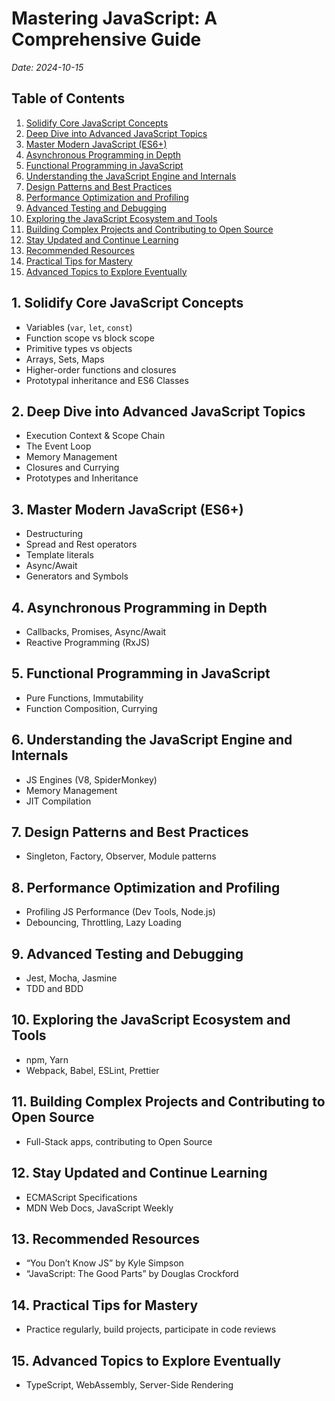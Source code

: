 
# Mastering JavaScript: A Comprehensive Guide

*Date: 2024-10-15*

## Table of Contents
1. [Solidify Core JavaScript Concepts](#1-solidify-core-javascript-concepts)
2. [Deep Dive into Advanced JavaScript Topics](#2-deep-dive-into-advanced-javascript-topics)
3. [Master Modern JavaScript (ES6+)](#3-master-modern-javascript-es6)
4. [Asynchronous Programming in Depth](#4-asynchronous-programming-in-depth)
5. [Functional Programming in JavaScript](#5-functional-programming-in-javascript)
6. [Understanding the JavaScript Engine and Internals](#6-understanding-the-javascript-engine-and-internals)
7. [Design Patterns and Best Practices](#7-design-patterns-and-best-practices)
8. [Performance Optimization and Profiling](#8-performance-optimization-and-profiling)
9. [Advanced Testing and Debugging](#9-advanced-testing-and-debugging)
10. [Exploring the JavaScript Ecosystem and Tools](#10-exploring-the-javascript-ecosystem-and-tools)
11. [Building Complex Projects and Contributing to Open Source](#11-building-complex-projects-and-contributing-to-open-source)
12. [Stay Updated and Continue Learning](#12-stay-updated-and-continue-learning)
13. [Recommended Resources](#13-recommended-resources)
14. [Practical Tips for Mastery](#14-practical-tips-for-mastery)
15. [Advanced Topics to Explore Eventually](#15-advanced-topics-to-explore-eventually)

## 1. Solidify Core JavaScript Concepts
- Variables (`var`, `let`, `const`)
- Function scope vs block scope
- Primitive types vs objects
- Arrays, Sets, Maps
- Higher-order functions and closures
- Prototypal inheritance and ES6 Classes

## 2. Deep Dive into Advanced JavaScript Topics
- Execution Context & Scope Chain
- The Event Loop
- Memory Management
- Closures and Currying
- Prototypes and Inheritance

## 3. Master Modern JavaScript (ES6+)
- Destructuring
- Spread and Rest operators
- Template literals
- Async/Await
- Generators and Symbols

## 4. Asynchronous Programming in Depth
- Callbacks, Promises, Async/Await
- Reactive Programming (RxJS)

## 5. Functional Programming in JavaScript
- Pure Functions, Immutability
- Function Composition, Currying

## 6. Understanding the JavaScript Engine and Internals
- JS Engines (V8, SpiderMonkey)
- Memory Management
- JIT Compilation

## 7. Design Patterns and Best Practices
- Singleton, Factory, Observer, Module patterns

## 8. Performance Optimization and Profiling
- Profiling JS Performance (Dev Tools, Node.js)
- Debouncing, Throttling, Lazy Loading

## 9. Advanced Testing and Debugging
- Jest, Mocha, Jasmine
- TDD and BDD

## 10. Exploring the JavaScript Ecosystem and Tools
- npm, Yarn
- Webpack, Babel, ESLint, Prettier

## 11. Building Complex Projects and Contributing to Open Source
- Full-Stack apps, contributing to Open Source

## 12. Stay Updated and Continue Learning
- ECMAScript Specifications
- MDN Web Docs, JavaScript Weekly

## 13. Recommended Resources
- “You Don’t Know JS” by Kyle Simpson
- “JavaScript: The Good Parts” by Douglas Crockford

## 14. Practical Tips for Mastery
- Practice regularly, build projects, participate in code reviews

## 15. Advanced Topics to Explore Eventually
- TypeScript, WebAssembly, Server-Side Rendering


